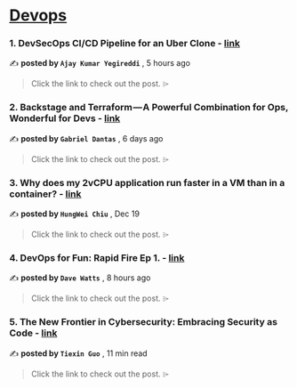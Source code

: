 
<h1><a href=https://medium.com/tag/devops/recommended target="_blank" rel="noopener noreferrer">Devops</a></h1>
<h3>1. DevSecOps CI/CD Pipeline for an Uber Clone - <a href=https://medium.com/@postbox.aj99/devsecops-ci-cd-pipeline-for-an-uber-clone-83e091edf6c6?source=tag_recommended_feed---------0-84----------devops----------fd624f66_00a7_452d_a92f_b63d07b01f98------- target="_blank" rel="noopener noreferrer">link</a></h3>

✍️ **posted by `Ajay Kumar Yegireddi`** <date> , 5 hours ago</date>

<blockquote>Click the link to check out the post. ⌲</blockquote>

<h3>2. Backstage and Terraform — A Powerful Combination for Ops, Wonderful for Devs - <a href=https://medium.com/@_gdantas/backstage-and-terraform-a-powerful-combination-for-ops-wonderful-for-devs-c04ebce849f0?source=tag_recommended_feed---------1-107----------devops----------fd624f66_00a7_452d_a92f_b63d07b01f98------- target="_blank" rel="noopener noreferrer">link</a></h3>

✍️ **posted by `Gabriel Dantas`** <date> , 6 days ago</date>

<blockquote>Click the link to check out the post. ⌲</blockquote>

<h3>3. Why does my 2vCPU application run faster in a VM than in a container? - <a href=https://medium.com/@hwchiu/why-does-my-2vcpu-application-run-faster-in-a-vm-than-in-a-container-6438ffaba245?source=tag_recommended_feed---------2-85----------devops----------fd624f66_00a7_452d_a92f_b63d07b01f98------- target="_blank" rel="noopener noreferrer">link</a></h3>

✍️ **posted by `HungWei Chiu`** <date> , Dec 19</date>

<blockquote>Click the link to check out the post. ⌲</blockquote>

<h3>4. DevOps for Fun: Rapid Fire Ep 1. - <a href=https://medium.com/@wattsdave/devops-for-fun-rapid-fire-ep-1-191209027073?source=tag_recommended_feed---------3-84----------devops----------fd624f66_00a7_452d_a92f_b63d07b01f98------- target="_blank" rel="noopener noreferrer">link</a></h3>

✍️ **posted by `Dave Watts`** <date> , 8 hours ago</date>

<blockquote>Click the link to check out the post. ⌲</blockquote>

<h3>5. The New Frontier in Cybersecurity: Embracing Security as Code - <a href=https://medium.com/4th-coffee/the-new-frontier-in-cybersecurity-embracing-security-as-code-51e5ce62b19e?source=tag_recommended_feed---------4-107----------devops----------fd624f66_00a7_452d_a92f_b63d07b01f98------- target="_blank" rel="noopener noreferrer">link</a></h3>

✍️ **posted by `Tiexin Guo`** <date> , 11 min read</date>

<blockquote>Click the link to check out the post. ⌲</blockquote>

